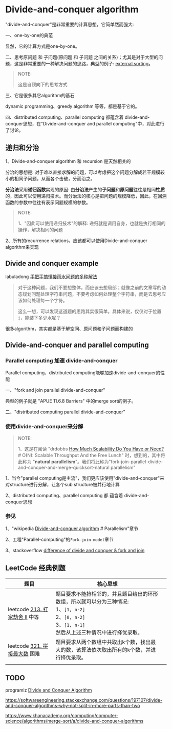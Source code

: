 # Divide-and-conquer algorithm

"divide-and-conquer"是非常重要的计算思想，它简单然而强大: 

一、one-by-one的典范

显然，它的计算方式是one-by-one。

二、思考原问题 和 子问题(原问题 和 子问题 之间的关系)；尤其是对于大型的问题，这是非常重要的一种解决问题的思路，典型的例子: [external sorting](https://en.wanweibaike.com/wiki-External%20sorting)。

> NOTE: 
>
> 这是自顶向下的思考方式

三、它是很多其它algorithm的基石

dynamic programming、greedy algorithm 等等，都是基于它的。

四、distributed computing、parallel computing 都蕴含着 divide-and-conquer思想，在"Divide-and-conquer and parallel computing"中，对此进行了讨论。



## 递归和分治

1、Divide-and-conquer algorithm 和 recursion 是天然相关的

分治的思想是: 对于难以直接求解的问题，可以考虑把这个问题分解成若干规模较小的相同子问题，从而各个击破，分而治之。

**分治法**采用**递归函数**实现的原因: 由**分治法**产生的**子问题**和**原问题**往往是相同**性质**的，因此可以使用递归技术。而分治法的核心是把问题的规模降低，因此，在回溯函数的参数中往往有表示问题规模的参数。

> NOTE: 
>
> 1、"因此可以使用递归技术"的解释: 递归就是调用自身，也就是执行相同的操作，解决相同的问题



2、所有的recurrence relations，应该都可以使用Divide-and-conquer algorithm来实现



## Divide and conquer example

labuladong [手把手搞懂接雨水问题的多种解法](https://mp.weixin.qq.com/s/mFqrlhqYEPhRa9p4ewl3Xw)

> 对于这种问题，我们不要想整体，而应该去想局部；就像之前的文章写的动态规划问题处理字符串问题，不要考虑如何处理整个字符串，而是去思考应该如何处理每一个字符。
>
> 这么一想，可以发现这道题的思路其实很简单。具体来说，仅仅对于位置`i`，能装下多少水呢？

很多algorithm，其实都是基于解空间、原问题和子问题而构建的



## Divide-and-conquer and parallel computing



### Parallel computing 加速 divide-and-conquer

Parallel computing、distributed computing能够加速divide-and-conquer的性能

一、"fork and join parallel divide-and-conquer"

典型的例子就是 "APUE 11.6.8 Barriers" 中的merge sort的例子。

二、"distributed computing parallel divide-and-conquer"



### 使用divide-and-conquer来分解

> NOTE: 
>
> 1、这是在阅读 "drdobbs [How Much Scalability Do You Have or Need?](https://www.drdobbs.com/parallel/how-much-scalability-do-you-have-or-need/201202924) # O(N): Scalable Throughput And the Free Lunch" 时，想到的，其中将此称为 "**natural parallelism**"。我们将此称为"fork-join-parallel-divide-and-conquer-and-merge-quicksort-natural parallelism"

1、当今"parallel computing是主流"，我们更应该使用"divide-and-conquer"来对structure进行分解，让各个sub structure被并行地计算

2、distributed computing、parallel computing 都 蕴含着 divide-and-conquer思想



### 参见

1、"wikipedia [Divide-and-conquer algorithm](https://en.wikipedia.org/wiki/Divide-and-conquer_algorithm) # Parallelism"章节

2、工程"Parallel-computing"的`Fork–join-model`章节

3、stackoverflow [difference of divide and conquer & fork and join](https://stackoverflow.com/questions/29686964/difference-of-divide-and-conquer-fork-and-join)





## LeetCode 经典例题

| 题目                                                         | 核心思想                                                     |      |
| ------------------------------------------------------------ | ------------------------------------------------------------ | ---- |
| leetcode [213. 打家劫舍 II](https://leetcode.cn/problems/house-robber-ii/) 中等 | 题目要求不能抢相邻的，并且题目给出的环形数组，所以就可以分为三种情况:<br>1、`[1, n-2]`<br>2、`[0, n-2]`<br>3、`[1, n-1]`<br>然后从上述三种情况中进行择优录取。 |      |
| leetcode [321. 拼接最大数](https://leetcode.cn/problems/create-maximum-number/) 困难 | 题目要求从两个数组中共取出k个数，找出最大的数，该算法依次取出所有的k个数，并进行择优录取。 |      |
|                                                              |                                                              |      |



## TODO

programiz [Divide and Conquer Algorithm](https://www.programiz.com/dsa/divide-and-conquer)

https://softwareengineering.stackexchange.com/questions/197107/divide-and-conquer-algorithms-why-not-split-in-more-parts-than-two


https://www.khanacademy.org/computing/computer-science/algorithms/merge-sort/a/divide-and-conquer-algorithms

